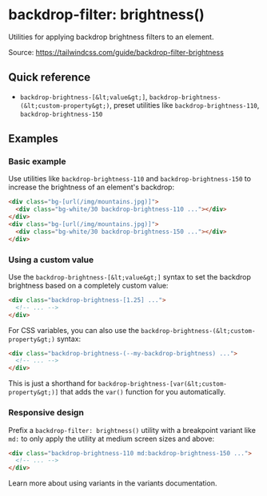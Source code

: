# backdrop-filter: brightness()

Utilities for applying backdrop brightness filters to an element.

Source: https://tailwindcss.com/guide/backdrop-filter-brightness

## Quick reference

- `backdrop-brightness-[&lt;value&gt;]`, `backdrop-brightness-(&lt;custom-property&gt;)`, preset utilities like `backdrop-brightness-110`, `backdrop-brightness-150`

## Examples

### Basic example

Use utilities like `backdrop-brightness-110` and `backdrop-brightness-150` to increase the brightness of an element's backdrop:

```html
<div class="bg-[url(/img/mountains.jpg)]">
  <div class="bg-white/30 backdrop-brightness-110 ..."></div>
</div>
<div class="bg-[url(/img/mountains.jpg)]">
  <div class="bg-white/30 backdrop-brightness-150 ..."></div>
</div>
```

### Using a custom value

Use the `backdrop-brightness-[&lt;value&gt;]` syntax to set the backdrop brightness based on a completely custom value:

```html
<div class="backdrop-brightness-[1.25] ...">
  <!-- ... -->
</div>
```

For CSS variables, you can also use the `backdrop-brightness-(&lt;custom-property&gt;)` syntax:

```html
<div class="backdrop-brightness-(--my-backdrop-brightness) ...">
  <!-- ... -->
</div>
```

This is just a shorthand for `backdrop-brightness-[var(&lt;custom-property&gt;)]` that adds the `var()` function for you automatically.

### Responsive design

Prefix a `backdrop-filter: brightness()` utility with a breakpoint variant like `md:` to only apply the utility at medium screen sizes and above:

```html
<div class="backdrop-brightness-110 md:backdrop-brightness-150 ...">
  <!-- ... -->
</div>
```

Learn more about using variants in the variants documentation.

